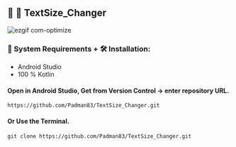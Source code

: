 ## 🤖 📱 TextSize_Changer

![ezgif com-optimize](https://user-images.githubusercontent.com/45048950/91491087-24752300-e8e6-11ea-8e69-b5cbd83d9b02.gif)

### 🧰 System Requirements + 🛠️ Installation:

* Android Studio
* 100 % Kotlin

#### Open in Android Studio, Get from Version Control -> enter repository URL.

```
https://github.com/Padman83/TextSize_Changer.git
```

#### Or Use the Terminal.

```
git clone https://github.com/Padman83/TextSize_Changer.git
